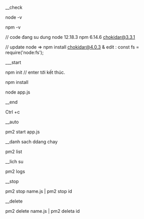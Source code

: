 __check 

node -v

npm -v

// code đang su dung node 12.18.3 npm  6.14.6  chokidar@3.3.1

// update node => npm install chokidar@4.0.3   & edit : const fs = require('node:fs');

___start

npm init // enter tới kết thúc.

npm install

node app.js

__end 

Ctrl +c

__auto

pm2 start app.js

__danh sach ddang chay

pm2 list

__lich su

pm2 logs

__stop

pm2 stop name.js  | pm2 stop id

__delete

pm2 delete name.js | pm2 deleta id

